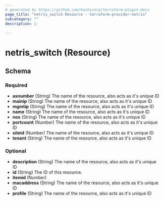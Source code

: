```yaml
---
# generated by https://github.com/hashicorp/terraform-plugin-docs
page_title: "netris_switch Resource - terraform-provider-netris"
subcategory: ""
description: |-
  
---
```


# netris_switch (Resource)





<!-- schema generated by tfplugindocs -->
## Schema

### Required

- **asnumber** (String) The name of the resource, also acts as it's unique ID
- **mainip** (String) The name of the resource, also acts as it's unique ID
- **mgmtip** (String) The name of the resource, also acts as it's unique ID
- **name** (String) The name of the resource, also acts as it's unique ID
- **nos** (String) The name of the resource, also acts as it's unique ID
- **portcount** (Number) The name of the resource, also acts as it's unique ID
- **siteid** (Number) The name of the resource, also acts as it's unique ID
- **tenant** (String) The name of the resource, also acts as it's unique ID

### Optional

- **description** (String) The name of the resource, also acts as it's unique ID
- **id** (String) The ID of this resource.
- **itemid** (Number)
- **macaddress** (String) The name of the resource, also acts as it's unique ID
- **profile** (String) The name of the resource, also acts as it's unique ID


